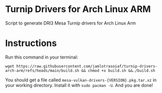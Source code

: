 # Turnip Drivers for Arch Linux ARM
Script to generate DRI3 Mesa Turnip drivers for Arch Linux Arm

# Instructions
Run this command in your terminal:
```
wget https://raw.githubusercontent.com/jamlotrasoiaf/turnip-drivers-arch-arm/refs/heads/main/build.sh && chmod +x build.sh &&./build.sh
```
You should get a file called `mesa-vulkan-drivers-{VERSION}.pkg.tar.xz` in your working directory. Install it with `sudo pacman -U`. And you are done!
